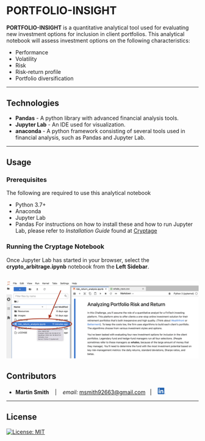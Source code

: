 # PORTFOLIO-INSIGHT
**PORTFOLIO-INSIGHT** is a quantitative analytical tool used for evaluating new investment options for inclusion in client portfolios.
This analytical notebook will assess investment options on the following characteristics: 
* Performance
* Volatility
* Risk
* Risk-return profile
* Portfolio diversification

---

## Technologies

* **Pandas**  - A python library with advanced financial analysis tools.
* **Jupyter Lab** - An IDE used for visualization.
* **anaconda** - A python framework consisting of several tools used in financial analysis, such as Pandas and Jupyter Lab.

---

## Usage

### Prerequisites
The following are required to use this analytical notebook
* Python 3.7+
* Anaconda
* Jupyter Lab
* Pandas
For instructions on how to install these and how to run Jupyter Lab, please refer to *Installation Guide* found at [Cryptage](https://github.com/CAMPSMITH/cryptage.git)

### Running the Cryptage Notebook

Once Jupyter Lab has started in your browser, select the **crypto_arbitrage.ipynb** notebook from the **Left Sidebar**.

![launch Notebook risk_return_analysis.ipynb](images/start_notebook.png)
---

## Contributors

*  **Martin Smith** <span>&nbsp;&nbsp;</span> |
<span>&nbsp;&nbsp;</span> *email:* msmith92663@gmail.com <span>&nbsp;&nbsp;</span>|
<span>&nbsp;&nbsp;</span> [<img src="images/LI-In-Bug.png" alt="in" width="20"/>](https://www.linkedin.com/in/smithmartinp/)


---

## License

[![License: MIT](https://img.shields.io/badge/License-MIT-yellow.svg)](LICENSE)